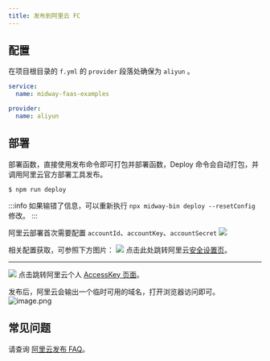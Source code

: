```yaml
---
title: 发布到阿里云 FC
---
```


  ## 配置


在项目根目录的 `f.yml` 的 `provider` 段落处确保为 `aliyun` 。


```yaml
service:
  name: midway-faas-examples

provider:
  name: aliyun  
```


## 部署


部署函数，直接使用发布命令即可打包并部署函数，Deploy 命令会自动打包，并调用阿里云官方部署工具发布。
```shell
$ npm run deploy
```


:::info
如果输错了信息，可以重新执行 `npx midway-bin deploy --resetConfig` 修改。
:::


阿里云部署首次需要配置 `accountId`、`accountKey`、`accountSecret`
![](https://cdn.nlark.com/yuque/0/2020/png/501408/1585718654967-11e1bcbd-5a56-4239-99e1-5a1472ad49fd.png#align=left&display=inline&height=514&margin=%5Bobject%20Object%5D&originHeight=514&originWidth=1152&size=0&status=done&style=none&width=1152)


相关配置获取，可参照下方图片：
![](https://cdn.nlark.com/yuque/0/2020/png/501408/1585718654949-9c14958c-3aff-403a-b89b-d03a3a95cd18.png#align=left&display=inline&height=696&margin=%5Bobject%20Object%5D&originHeight=696&originWidth=1832&size=0&status=done&style=none&width=1832)
点击此处跳转阿里云[安全设置页](https://account.console.aliyun.com/#/secure)。

---

![](https://cdn.nlark.com/yuque/0/2020/png/501408/1585718654950-19a811c5-2cf3-4843-a619-cfd744430fae.png#align=left&display=inline&height=184&margin=%5Bobject%20Object%5D&originHeight=592&originWidth=2406&size=0&status=done&style=none&width=746)
点击跳转阿里云个人 [AccessKey 页面](https://usercenter.console.aliyun.com/#/manage/ak)。


发布后，阿里云会输出一个临时可用的域名，打开浏览器访问即可。
![image.png](https://cdn.nlark.com/yuque/0/2020/png/501408/1600835297676-1753de7a-fb0d-46ca-98f0-944eba5b2f2b.png#align=left&display=inline&height=193&margin=%5Bobject%20Object%5D&name=image.png&originHeight=193&originWidth=1219&size=35152&status=done&style=none&width=1219)




## 常见问题


请查询 [阿里云发布 FAQ](https://www.yuque.com/midwayjs/midway_v2/deploy_aliyun_faq)。